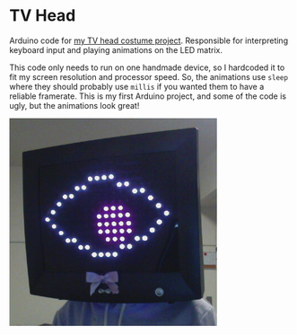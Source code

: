 # TV Head
Arduino code for [my TV head costume project](https://rose.systems/tv_head). Responsible for interpreting keyboard input and playing animations on the LED matrix.

This code only needs to run on one handmade device, so I hardcoded it to fit my screen resolution and processor speed. So, the animations use `sleep` where they should probably use `millis` if you wanted them to have a reliable framerate. This is my first Arduino project, and some of the code is ugly, but the animations look great!

![Vivian in their TV head costume.](https://raw.githubusercontent.com/Roachbones/Roachbones.github.io/master/tv_head6.jpg)

